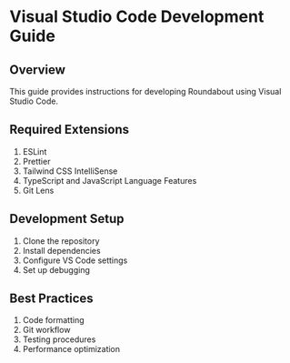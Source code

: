 
# Visual Studio Code Development Guide

## Overview
This guide provides instructions for developing Roundabout using Visual Studio Code.

## Required Extensions
1. ESLint
2. Prettier
3. Tailwind CSS IntelliSense
4. TypeScript and JavaScript Language Features
5. Git Lens

## Development Setup
1. Clone the repository
2. Install dependencies
3. Configure VS Code settings
4. Set up debugging

## Best Practices
1. Code formatting
2. Git workflow
3. Testing procedures
4. Performance optimization
